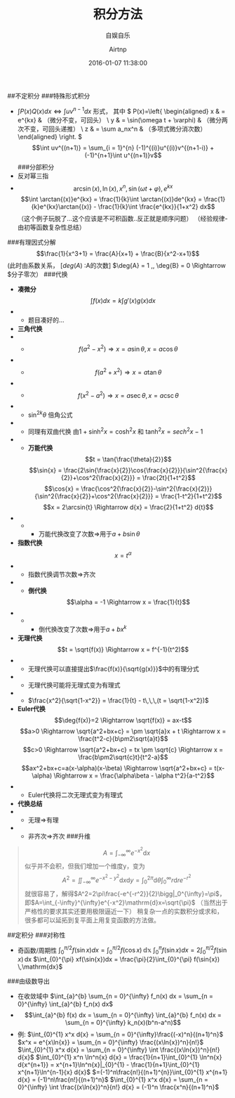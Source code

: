 ﻿---
layout:     post
title:      "积分方法"
subtitle:   "自娱自乐"
date:       2016-01-07 11:38:00
author:     "Airtnp"
header-img: "img/post-notes.jpg"
tags:
    - Notes
    - Math
    - Integral
---


##不定积分
###特殊形式积分
* $\int P(x)Q(x) dx \Leftrightarrow \int uv^{n-1} dx$ 形式， 其中 $ P(x)=\left\{
\begin{aligned}
x & =  e^{kx} & （微分不变，可回头） \\
y & =  \sin(\omega t + \varphi) & （微分两次不变，可回头递推） \\
z & = \sum a_nx^n & （多项式微分消次数）
\end{aligned}
\right.
$ $$\int uv^{(n+1)} = \sum_{i = 1}^{n} (-1)^{(i)}u^{(i)}v^{(n+1-i)} + (-1)^{n+1}\int u^{(n+1)}v$$
###分部积分
* 反对幂三指
* $$\arcsin{(x)},\,\ln{(x)},\,x^n,\, \sin{(\omega t +\varphi)},\,e^{kx} $$
 $$\int \arctan{(x)}e^{kx} = \frac{1}{k}\int \arctan{(x)}de^{kx} = \frac{1}{k}e^{kx}\arctan{(x)} - \frac{1}{k}\int \frac{e^{kx}}{1+x^2} dx$$
（这个例子玩脱了...这个应该是不可积函数..反正就是顺序问题）
（经验规律-由初等函数复杂性总结）

###有理因式分解
 $$\frac{1}{x^3+1} = \frac{A}{x+1} + \frac{B}{x^2-x+1}$$
(此时由系数关系， [$deg(A)$ :A的次数] $\deg{A} = 1 \,\, \deg{B} = 0 \Rightarrow $分子零次）
###代换
 * **凑微分** $$\int f(x) dx = k\int g'(x)g(x)dx$$
 * + 题目凑好的...
 * **三角代换** 
 * + $$f(a^2-x^2) \Rightarrow x=a\sin{\theta} ,\, x = a\cos{\theta}$$
 * + $$f(a^2+x^2) \Rightarrow x=a\tan{\theta}$$
 * + $$f(x^2-a^2) \Rightarrow x=a\sec{\theta} ,\, x = a\csc{\theta}$$
 * + $\sin^{2k}{\theta}$ 倍角公式
 * + 同理有双曲代换 由$1+\sinh^2{x} = \cosh^2{x}$ 和 $\tanh^2{x} = sech^2{x}-1$
 * + **万能代换**
$$t = \tan{\frac{\theta}{2}}$$
$$\sin{x} = \frac{2\sin{\frac{x}{2}}\cos{\frac{x}{2}}}{\sin^2{\frac{x}{2}}+\cos^2{\frac{x}{2}}} = \frac{2t}{1+t^2}$$
        $$\cos{x} = \frac{\cos^2{\frac{x}{2}}-\sin^2{\frac{x}{2}}}{\sin^2{\frac{x}{2}}+\cos^2{\frac{x}{2}}} = \frac{1-t^2}{1+t^2}$$
$$x = 2\arcsin{t} \Rightarrow d{x} = \frac{2}{1+t^2} d{t}$$
* + - 万能代换改变了次数$\Rightarrow$用于$a+b\sin{\theta}$
* **指数代换** $$x = t^{\alpha}$$
* + 指数代换调节次数$\Rightarrow$齐次
* + **倒代换** $$\alpha = -1 \Rightarrow x = \frac{1}{t}$$
* + - 倒代换改变了次数$\Rightarrow$用于$a+bx^k$
* **无理代换**
$$t = \sqrt{f(x)} \Rightarrow x = f^{-1}(t^2)$$
* + 无理代换可以直接提出$\frac{f(x)}{\sqrt{g(x)}}$中的有理分式
* + 无理代换可能将无理式变为有理式
* + $\frac{x^2}{\sqrt{1-x^2}} = \frac{1}{t} - t\,\,\,(t = \sqrt{1-x^2})$
* **Euler代换** $$\deg{f(x)}=2 \Rightarrow \sqrt{f(x)} = ax-t$$
$$a>0 \Rightarrow \sqrt{a^2+bx+c} = \pm \sqrt{a}x + t \Rightarrow x = \frac{t^2-c}{b\pm2\sqrt{a}t}$$
$$c>0 \Rightarrow \sqrt{a^2+bx+c} = tx \pm \sqrt{c} \Rightarrow x = \frac{b\pm2\sqrt{c}t}{t^2-a}$$
$$ax^2+bx+c=a(x-\alpha)(x-\beta) \Rightarrow \sqrt{a^2+bx+c} = t(x-\alpha) \Rightarrow x = \frac{\alpha\beta - \alpha t^2}{a-t^2}$$
* + Euler代换将二次无理式变为有理式
* **代换总结**
* + 无理$\Rightarrow$有理
* + 非齐次$\Rightarrow$齐次
###升维
>$$A=\int_{-\infty}^{\infty}e^{-x^2}\mathrm{d}x$$
似乎并不会积，但我们增加一个维度y，变为
$$A^2=\iint_{-\infty}^{\infty}e^{-x^2-y^2}\mathrm{d}x\mathrm{d}y=\int_{0}^{2\pi}\mathrm{d}\theta\int_{0}^{\infty}r\mathrm{d}re^{-r^2}$$
就很容易了，解得$A^2=2\pi\frac{-e^{-r^2}}{2}\bigg|_0^{\infty}=\pi$，即$A=\int_{-\infty}^{\infty}e^{-x^2}\mathrm{d}x=\sqrt{\pi}$
（当然出于严格性的要求其实还要用极限逼近一下）
稍复杂一点的实数积分或求和，很多都可以延拓到复平面上用复变函数的方法做。

 

##定积分
###对称性
* 奇函数/周期性
$\int_{0}^{\pi/2} f(\sin{x})dx = \int_{0}^{\pi/2} f(\cos{x}) \,\mathbb{dx}$
$\int_{0}^{\pi} f(\sin{x})dx = 2\int_{0}^{\pi/2} f(\sin{x}) \,\mathrm{dx}$
$\int_{0}^{\pi} xf(\sin{x})dx =  \frac{\pi}{2}\int_{0}^{\pi} f(\sin{x}) \,\mathrm{dx}$

###由级数导出
* 在收敛域中 $\int_{a}^{b} \sum_{n = 0}^{\infty}  f_n(x) dx = \sum_{n = 0}^{\infty} \int_{a}^{b} f_n(x) dx$
* $$\int_{a}^{b} f(x) dx = \sum_{n = 0}^{\infty} \int_{a}^{b} f_n(x) dx = \sum_{n = 0}^{\infty} k_n(x)(b^n-a^n)$$
* 例:
$\int_{0}^{1} x^x d{x} = \sum_{n = 0}^{\infty}\frac{(-x)^n}{(n+1)^n}$
$x^x = e^{x\ln{x}} = \sum_{n = 0}^{\infty} \frac{(x\ln{x})^n}{n!}$
$\int_{0}^{1} x^x d{x} = \sum_{n = 0}^{\infty} \int \frac{(x\ln{x})^n}{n!} d{x}$
$\int_{0}^{1} x^n \ln^n{x} d{x} = \frac{1}{n+1}\int_{0}^{1} \ln^n{x} d{x^{n+1}} = x^{n+1}\ln^n{x}|_{0}^{1} - \frac{1}{n+1}\int_{0}^{1} x^{n+1}\ln^{n-1}{x} d{x}$
$=(-1)^n\frac{n!}{(n+1)^{n}}\int_{0}^{1} x^{n+1} d{x} = (-1)^n\frac{n!}{(n+1)^n}$
$\int_{0}^{1} x^x d{x} = \sum_{n = 0}^{\infty} \int \frac{(x\ln{x})^n}{n!} d{x} = (-1)^n \frac{x^n}{(n+1)^n}$


